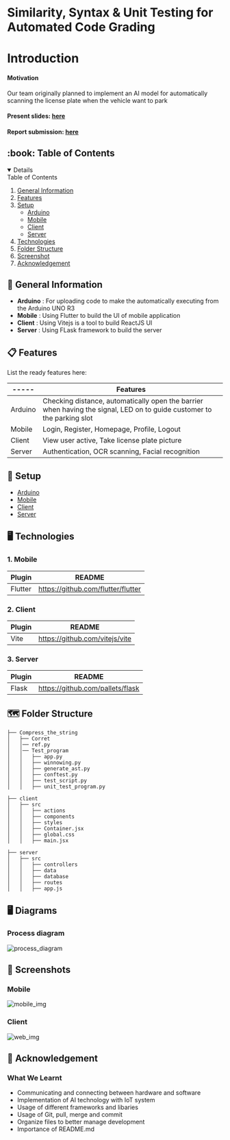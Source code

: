 # Similarity, Syntax & Unit Testing for Automated Code Grading
> 

# Introduction

<h4>Motivation</h4> 
<p>Our team originally planned to implement an AI model for automatically scanning the license plate when the vehicle want to park</p>

<h4>Present slides: <a href=https://www.canva.com/design/DAFjhbSZAdY/gYEx7tmvrlS9z0Pk7vO0PA/view?utm_content=DAFjhbSZAdY&utm_campaign=designshare&utm_medium=link&utm_source=homepage_design_menu>here</a></h4>

<h4>Report submission: <a href=https://github.com/GHxKw/IoT_Project-main/blob/main/IOT_PROJECT_REPORT.pdf>here<a/></h4>

<h2 id="table-of-contents"> :book: Table of Contents</h2>
<details open="open">
  <summary>Table of Contents</summary>
  <ol>
    <li><a href="#general-information">General Information</a></li>
    <li><a href="#features">Features</a></li>
    <li>
      <a href="#setup">Setup</a>
       <ul>
        <li><a href="https://github.com/GHxKw/IoT_Project-main/tree/main/arduino">Arduino</a></li>
        <li><a href="https://github.com/GHxKw/IoT_Project-main/tree/main/mobile">Mobile</a></li>
        <li><a href="https://github.com/GHxKw/IoT_Project-main/tree/main/client">Client</a></li>
        <li><a href="https://github.com/GHxKw/IoT_Project-main/tree/main/server">Server</a></li>
       </ul>
    </li>
    <li><a href="#technologies">Technologies</a></li>
    <li><a href="#folder-structure">Folder Structure</a></li>
    <li><a href="#screenshot">Screenshot</a></li>
    <li><a href="#acknowledgement">Acknowledgement</a></li>
  </ol>
</details>

<h2 id="general-information"> 🧮 General Information</h2>

- **Arduino** : For uploading code to make the automatically executing from the Arduino UNO R3
- **Mobile** : Using Flutter to build the UI of mobile application
- **Client** : Using Vitejs is a tool to build ReactJS UI
- **Server** : Using FLask framework to build the server

<h2 id="features"> 📋 Features</h2>

List the ready features here:

| ----- | Features | 
| ----- | ----- |
| Arduino | Checking distance, automatically open the barrier when having the signal, LED on to guide customer to the parking slot |
| Mobile | Login, Register, Homepage, Profile, Logout |
| Client | View user active, Take license plate picture |
| Server | Authentication, OCR scanning, Facial recognition |

<h2 id="setup"> 🧰 Setup</h2>
  <ul>
    <li><a href="https://github.com/GHxKw/IoT_Project-main/tree/main/arduino">Arduino</a></li>
    <li><a href="https://github.com/GHxKw/IoT_Project-main/tree/main/mobile">Mobile</a></li>
    <li><a href="https://github.com/GHxKw/IoT_Project-main/tree/main/client">Client</a></li>
    <li><a href="https://github.com/GHxKw/IoT_Project-main/tree/main/server">Server</a></li>
   </ul>
 
<h2 id="technologies"> 🖥️ Technologies</h2>

### 1. Mobile
| Plugin | README |
| ------ | ------ |
| Flutter | https://github.com/flutter/flutter |

### 2. Client
| Plugin | README |
| ------ | ------ |
| Vite | https://github.com/vitejs/vite |

### 3. Server
| Plugin | README |
| ------ | ------ |
| Flask | https://github.com/pallets/flask |

<!-- FOLDER STRUCTURE -->
<h2 id="folder-structure"> 🗺️ Folder Structure</h2>
    
    ├── Compress_the_string
    │   ├── Corret
    │   │── ref.py
    │   │── Test_program
    │   │   ├── app.py
    │   │   ├── winnowing.py
    │   │   ├── generate_ast.py
    │   │   ├── conftest.py
    │   │   ├── test_script.py
    │   │   ├── unit_test_program.py
   
    ├── client
    │   ├── src
    │   │   ├── actions
    │   │   ├── components
    │   │   ├── styles
    │   │   ├── Container.jsx
    │   │   ├── global.css
    │   │   ├── main.jsx
   
    ├── server
    │   ├── src
    │   │   ├── controllers
    │   │   ├── data
    │   │   ├── database
    │   │   ├── routes
    │   │   ├── app.js
  
<h2 id="diagram"> 🖥 Diagrams </h2>

<h3> Process diagram </h3> 
<img src="https://res.cloudinary.com/nguyenle23/image/upload/v1685077153/iot/iSP_yraak5.png" alt="process_diagram" />

<h2 id="screenshot"> 📸 Screenshots </h2>

### Mobile
<img src="https://res.cloudinary.com/nguyenle23/image/upload/v1685077343/iot/mobile_uyyor0.png" alt="mobile_img" />

### Client
<img src="https://res.cloudinary.com/nguyenle23/image/upload/v1685077406/iot/web_hro3i8.png" alt="web_img" />

<h2 id="acknowledgement"> 💼 Acknowledgement </h2>

### What We Learnt
- Communicating and connecting between hardware and software
- Implementation of AI technology with IoT system
- Usage of different frameworks and libaries
- Usage of Git, pull, merge and commit
- Organize files to better manage development
- Importance of README.md
